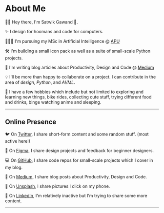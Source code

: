 
# About Me 

👋🏻 Hey there, I'm Satwik Gawand 🦄.

✨ I design for hoomans and code for computers.

🧑🏻‍🎓 I'm pursuing my MSc in Artificial Intelligence @ [APU](https://apu.edu.my)

🛠 I'm building a small icon pack as well as a suite of small-scale Python projects.

📝 I'm writing blog articles about Productivity, Design and Code @ [Medium](https://satwikgawand.medium.com)

💡 I'll be more than happy to collaborate on a project. I can contribute in the area of _design_, _Python_, and _AI/ML_.

🌈 I have a few hobbies which include but not limited to exploring and learning new things, bike rides, collecting cute stuff, trying different food and drinks, binge watching anime and sleeping.

---

## Online Presence

🐦 On [Twitter](https://twitter.com/satwikgawand), I share short-form content and some random stuff. (most active here!)

🎨 On [Figma](https://figma.com/@satwikgawand), I share design projects and feedback for beginner designers.

💻 On [GitHub](https://github.com/satwikgawand), I share code repos for small-scale projects which I cover in my blog.

📝 On [Medium](https://satwikgawand.medium.com), I share blog posts about Productivity, Design and Code.

📸 On [Unsplash](https://unsplash.com/@satwikgawand), I share pictures I click on my phone.

🤝 On [LinkedIn](https://linkedin.com/in/satwik-gawand), I'm relatively inactive but I'm trying to share some more content.

---
